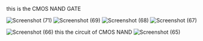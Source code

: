 this is the CMOS NAND GATE

![Screenshot (71)](https://github.com/user-attachments/assets/ef0724cd-1b86-44a9-ab8b-02738cbd8b03)
![Screenshot (69)](https://github.com/user-attachments/assets/8044d93b-40d5-461e-acca-ad0e71411b97)
![Screenshot (68)](https://github.com/user-attachments/assets/9e7d27c9-5442-4411-9dd4-de068bc20fbd)
![Screenshot (67)](https://github.com/user-attachments/assets/28b7882c-d4ed-4d10-83d6-70b8dc6da5c9)

![Screenshot (66)](https://github.com/user-attachments/assets/90e91815-cc32-4bcb-abc6-a1c66ef649e2)
this the circuit of CMOS NAND
![Screenshot (65)](https://github.com/user-attachments/assets/b20eed92-83f6-47a5-b591-873778b5893b)
